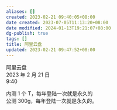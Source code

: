 ```yaml
---
aliases: []
created: 2023-02-21 09:40:05+08:00
date created: 2023-07-05T11:13:20+08:00
date modified: 2024-01-13T19:21:07+08:00
dg-publish: true
tags: []
title: 阿里云盘
updated: 2023-02-21 09:47:52+08:00
---
```


阿里云盘  
2023 年 2 月 21 日  
9:40

内测 1 个 T，每年登陆一次就是永久的  
公测 300g，每年登陆一次就是永久的。